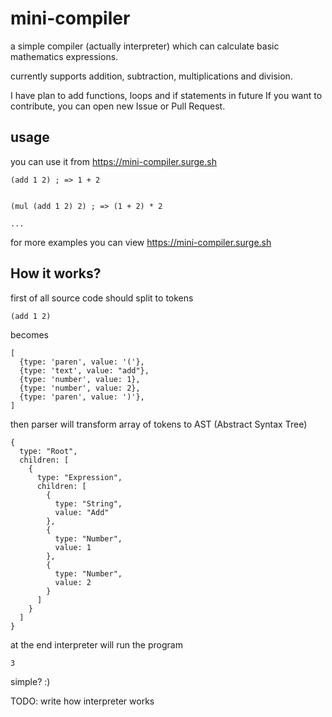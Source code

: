 # mini-compiler

a simple compiler (actually interpreter) which can calculate basic mathematics expressions.

currently supports addition, subtraction, multiplications and division.

I have plan to add functions, loops and if statements in future
If you want to contribute, you can open new Issue or Pull Request.

## usage
you can use it from https://mini-compiler.surge.sh

```
(add 1 2) ; => 1 + 2


(mul (add 1 2) 2) ; => (1 + 2) * 2

...
```

for more examples you can view https://mini-compiler.surge.sh

## How it works?
first of all source code should split to tokens

```
(add 1 2) 
```
becomes
```
[
  {type: 'paren', value: '('},
  {type: 'text', value: "add"},
  {type: 'number', value: 1},
  {type: 'number', value: 2},
  {type: 'paren', value: ')'},
]
```

then parser will transform array of tokens to AST (Abstract Syntax Tree)

```
{
  type: "Root",
  children: [
    {
      type: "Expression",
      children: [
        {
          type: "String",
          value: "Add"
        },
        {
          type: "Number",
          value: 1
        },
        {
          type: "Number",
          value: 2
        }
      ]
    }
  ]
}
```

at the end interpreter will run the program  
``` 
3 
```

simple? :)

TODO: write how interpreter works
